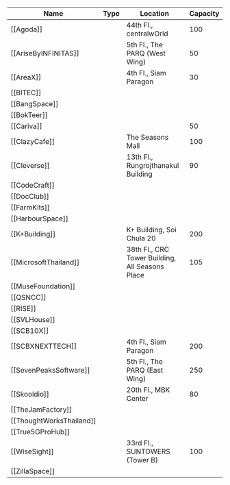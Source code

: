 | Name | Type | Location | Capacity |
| ----- | ----- | ----- | ----- |
| [[Agoda]] |  | 44th Fl., centralwOrld | 100 |
| [[AriseByINFINITAS]] |  | 5th Fl., The PARQ (West Wing) | 50 |
| [[AreaX]] |  | 4th Fl., Siam Paragon | 30 |
| [[BITEC]] |  |  |  | 
| [[BangSpace]] |  |  |  |
| [[BokTeer]] |  |  |  |
| [[Cariva]] |  |  | 50 |
| [[ClazyCafe]] |  | The Seasons Mall | 100 |
| [[Cleverse]] |  | 13th Fl., Rungrojthanakul Building | 90 |
| [[CodeCraft]] |  |  |  |
| [[DocClub]] |  |  |  |
| [[FarmKits]] |  |  |  |
| [[HarbourSpace]] |  |  |  |
| [[K+Building]] |  | K+ Building, Soi Chula 20 | 200 |
| [[MicrosoftThailand]] |  | 38th Fl., CRC Tower Building, All Seasons Place | 105 |
| [[MuseFoundation]] |  |  |  |
| [[QSNCC]] |  |  |  |
| [[RISE]] |  |  |  |
| [[SVLHouse]] |  |  |  |
| [[SCB10X]] |  |  |  |
| [[SCBXNEXTTECH]] |  | 4th Fl., Siam Paragon | 200 |
| [[SevenPeaksSoftware]] |  | 5th Fl., The PARQ (East Wing) | 250 |
| [[Skooldio]] |  | 20th Fl., MBK Center | 80 |
| [[TheJamFactory]] |  |  |  |
| [[ThoughtWorksThailand]] |  |  |  |
| [[True5GProHub]] |  |  |  |
| [[WiseSight]] |  | 33rd Fl., SUNTOWERS (Tower B) | 100 |
| [[ZillaSpace]] |  |  |  |
